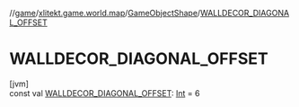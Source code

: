 //[game](../../../index.md)/[xlitekt.game.world.map](../index.md)/[GameObjectShape](index.md)/[WALLDECOR_DIAGONAL_OFFSET](-w-a-l-l-d-e-c-o-r_-d-i-a-g-o-n-a-l_-o-f-f-s-e-t.md)

# WALLDECOR_DIAGONAL_OFFSET

[jvm]\
const val [WALLDECOR_DIAGONAL_OFFSET](-w-a-l-l-d-e-c-o-r_-d-i-a-g-o-n-a-l_-o-f-f-s-e-t.md): [Int](https://kotlinlang.org/api/latest/jvm/stdlib/kotlin/-int/index.html) = 6
